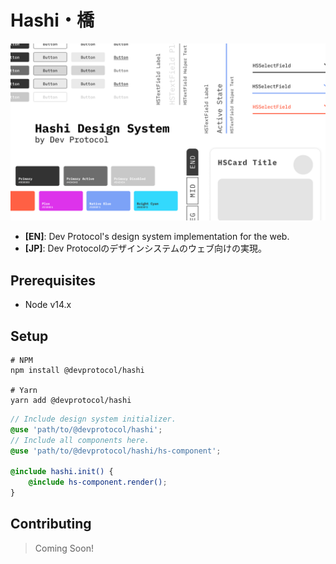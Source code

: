 # Hashi・橋
![img.png](../media/img.png)
- **[EN]**: Dev Protocol's design system implementation for the web.
- **[JP]**: Dev Protocolのデザインシステムのウェブ向けの実現。

## Prerequisites
- Node v14.x

## Setup
```shell
# NPM
npm install @devprotocol/hashi

# Yarn
yarn add @devprotocol/hashi
```
```scss
// Include design system initializer.
@use 'path/to/@devprotocol/hashi';
// Include all components here.
@use 'path/to/@devprotocol/hashi/hs-component';

@include hashi.init() {
    @include hs-component.render();
}
```

## Contributing
> Coming Soon!